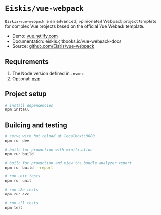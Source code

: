 
# `Eiskis/vue-webpack`

`Eiskis/vue-webpack` is an advanced, opinionated Webpack project template for complex Vue projects based on the official Vue Weback template.

- Demo: [vue.netlify.com](https://vue.netlify.com/)
- Documentation: [eiskis.gitbooks.io/vue-webpack-docs](https://eiskis.gitbooks.io/vue-webpack-docs/)
- Source: [github.com/Eiskis/vue-webpack](https://github.com/Eiskis/vue-webpack)

## Requirements

1. The Node version defined in `.nvmrc`
2. Optional: [nvm](https://github.com/creationix/nvm)

## Project setup

``` bash
# install dependencies
npm install
```

## Building and testing

``` bash
# serve with hot reload at localhost:8080
npm run dev

# build for production with minification
npm run build

# build for production and view the bundle analyzer report
npm run build --report

# run unit tests
npm run unit

# run e2e tests
npm run e2e

# run all tests
npm test
```
